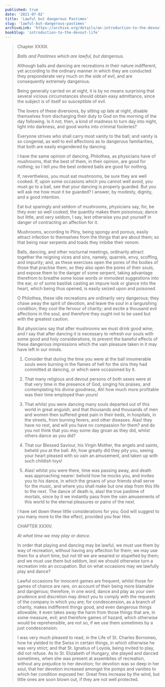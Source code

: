 ```yaml
---
published: true
date: '2021-07-02'
title: 'Lawful but dangerous Pastimes'
slug: 'lawful-but-dangerous-pastimes'
archiveLink: 'https://archive.org/details/an-introduction-to-the-devout-life/page/192?view=theater'
bookSlug: 'introduction-to-the-devout-life'
---
```


> Chapter XXXIII.
>
> *Balls and Pastimes which are lawful, but dangerous.*
>
> Although balls and dancing are recreations in their nature indifferent, yet according to the ordinary manner in which they are conducted they preponderate very much on the side of evil, and are consequently extremely dangerous.
>
> Being generally carried on at night, it is by no means surprising that several vicious circumstances should obtain easy admittance, since the subject is of itself so susceptible of evil.
>
> The lovers of these diversions, by sitting up late at night, disable themselves from discharging their duty to God on the morning of the day following. Is it not, then, a kind of madness to turn day into night, light into darkness, and good works into criminal fooleries?
>
> Everyone strives who shall carry most vanity to the ball; and vanity is so congenial, as well to evil affections as to dangerous familiarities, that both are easily engendered by dancing.
>
> I have the same opinion of dancing, Philothea, as physicians have of mushrooms, that the best of them, in their opinion, are good for nothing; so I tell you the best ordered balls are good for nothing.
>
> If, nevertheless, you must eat mushrooms, be sure they are well cooked. If, upon some occasions which you cannot well avoid, you must go to a ball, see that your dancing is properly guarded. But you will ask me how must it be guarded? I answer, by modesty, dignity, and a good intention.
>
> Eat but sparingly and seldom of mushrooms, physicians say, for, be they ever so well cooked, the quantity makes them poisonous; dance but little, and very seldom, I say, lest otherwise you put yourself in danger of contracting an affection for it.
>
> Mushrooms, according to Pliny, being spongy and porous, easily attract infection to themselves from the things that are about them; so that being near serpents and toads they imbibe their venom.
>
> Balls, dancing, and other nocturnal meetings, ordinarily attract together the reigning vices and sins, namely, quarrels, envy, scoffing, and impurity; and, as these exercises open the pores of the bodies of those that practise them, so they also open the pores of their souls, and expose them to the danger of some serpent, taking advantage therefrom to breathe some loose words or immodest suggestions into the ear, or of some basilisk casting an impure look or glance into the heart, which being thus opened, is easily seized upon and poisoned.
>
> O Philothea, these idle recreations are ordinarily very dangerous; they chase away the spirit of devotion, and leave the soul in a languishing condition; they cool the fervour of charity; and excite a thousand evil affections in the soul, and therefore they ought not to be used but with the greatest caution.
>
> But physicians say that after mushrooms we must drink good wine; and I say that after dancing it is necessary to refresh our souls with some good and holy considerations, to prevent the baneful effects of these dangerous impressions which the vain pleasure taken in it may have left in our minds.
>
> 1. Consider that during the time you were at the ball innumerable souls were burning in the flames of hell for the sins they had committed at dancing, or which were occasioned by it.
>
> 2. That many religious and devout persons of both sexes were at that very time in the presence of God, singing his praises, and contemplating his divine goodness, Ah! how much more profitable was their time employed than yours!
>
> 3. That whilst you were dancing many souls departed out of this world in great anguish, and that thousands and thousands of men and women then suffered great pain in their beds, in hospitals, in the streets, from burning fevers, and other diseases. Alas! they have no rest, and will you have no compassion for them? and do you not think that you may some day groan as they did, whilst others dance as you did?
>
> 4. That our Blessed Saviour, his Virgin Mother, the angels and saints, beheld you at the ball. Ah, how greatly did they pity you, seeing your heart pleased with so vain an amusement, and taken up with such childish toys!
>
> 5. Alas! whilst you were there, time was passing away, and death was approaching nearer: behold how he mocks you, and invites you to his dance, in which the groans of your friends shall serve for the music, and where you shall make but one step from this life to the next. The dance of death is, alas! the true pastime of mortals, since by it we instantly pass from the vain amusements of this world to the eternal pleasures or pains of the next.
>
> I have set down these little considerations for you; God will suggest to you many more to the like effect, provided you fear Him.
>
> CHAPTER XXXIV.
>
> *At what time we may play or dance.*
>
> In order that playing and dancing may be lawful, we must use them by way of recreation, without having any affection for them; we may use them for a short time, but not till we are wearied or stupefied by them; and we must use them but seldom, lest we should otherwise turn a recreation into an occupation. But on what occasions may we lawfully play and dance?
>
> Lawful occasions for innocent games are frequent, whilst those for games of chance are rare, on account of their being more blamable and dangerous; therefore, in one word, dance and play as your own prudence and discretion may direct you to comply with the requests of the company in which you are; for condescension, as a branch of charity, makes indifferent things good, and even dangerous things allowable; it even takes away the harm from those things that are, in some measure, evil; and therefore games of hazard, which otherwise would be reprehensible, are not so, if we use them sometimes by a just condescension.
>
> I was very much pleased to read, in the Life of St. Charles Borromeo, how he yielded to the Swiss in certain things, in which otherwise he was very strict; and that St. Ignatius of Loyola, being invited to play, did not refuse. As to St. Elizabeth of Hungary, she played and danced sometimes, when she was present at assemblies of recreation, without any prejudice to her devotion; for devotion was so deep in her soul, that her devotion increased amongst the pomps and vanities to which her condition exposed her. Great fires increase by the wind, but little ones are soon blown out, if they are not well protected.